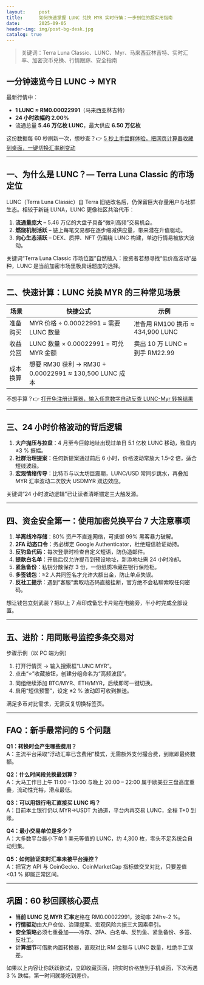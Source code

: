 ```yaml
---
layout:     post
title:      如何快速掌握 LUNC 兑换 MYR 实时行情：一步到位的超实用指南
date:       2025-09-05
header-img: img/post-bg-desk.jpg
catalog: true
---
```


> 关键词：Terra Luna Classic、LUNC、Myr、马来西亚林吉特、实时汇率、加密货币兑换、行情跟踪、安全指南

## 一分钟速览今日 LUNC → MYR
最新行情中：
- **1 LUNC ≈ RM0.00022991**（马来西亚林吉特）
- **24 小时跌幅约 2.00%**
- 流通总量 **5.46 万亿枚 LUNC**，最大供应 **6.50 万亿枚**

这份数据每 60 秒刷新一次，想秒查？👉 [5 秒上手尝鲜体验，把网页计算器收藏到桌面，一键切换汇率刷变动](https://okxdog.com/)

---

## 一、为什么是 LUNC？— Terra Luna Classic 的市场定位
LUNC（Terra Luna Classic）自 Terra 旧链改名后，仍保留巨大存量用户与社群生态。相较于新链 LUNA，LUNC 更像社区共治代币：  
1. **流通量庞大** – 5.46 万亿的大盘子具备“微利高频”交易机会。  
2. **燃烧机制活跃** – 链上每笔交易都在逐步缩减供应量，带来潜在升值驱动。  
3. **向心生态活跃** – DEX、质押、NFT 仍围绕 LUNC 构建，单边行情易被放大波动。  

关键词“Terra Luna Classic 市场位置”自然植入：投资者若想寻找“低价高波动”品种，LUNC 是当前加密市场里极具话题度的选择。

---

## 二、快速计算：LUNC 兑换 MYR 的三种常见场景

| 场景 | 快捷公式 | 示例 |
| --- | --- | --- |
| 准备购买 | MYR 价格 ÷ 0.00022991 = 需要 LUNC 数量 | 准备用 RM100 换币 ≈ 434,900 LUNC |
| 收益兑回 | LUNC 数量 × 0.00022991 = 可兑 MYR 金额 | 卖出 10 万 LUNC ≈ 到手 RM22.99 |
| 成本换算 | 想要 RM30 获利 → RM30 ÷ 0.00022991 ≈ 130,500 LUNC 成本 | |

不想手算？👉 [打开免注册计算器，输入任意数字自动反查 LUNC-Myr 转换结果](https://okxdog.com/)

---

## 三、24 小时价格波动的背后逻辑
1. **大户抛压与拉盘**：4 月至今巨鲸地址出现过单日 5.1 亿枚 LUNC 移动，致盘内 ±3 % 振幅。  
2. **社群治理提案**：任何新提案通过前后 6 小时，价格波动常放大 1.5–2 倍，适合短线波段。  
3. **宏观情绪传导**：比特币与以太坊巨震期，LUNC/USD 常同步跳水，再叠加 MYR 汇率波动二次放大 USDMYR 双边效应。  

关键词“24 小时波动逻辑”已让读者清晰锚定三大触发源。

---

## 四、资金安全第一：使用加密兑换平台 7 大注意事项
1. **半离线冷存储**：80% 资产不直连网络，可抵御 99% 黑客暴力破解。  
2. **2FA 动态口令**：务必绑定 Google Authenticator，杜绝短信验证劫持。  
3. **反钓鱼代码**：每次登录时检查自定义短语，防伪造邮件。  
4. **提款白名单**：开启后仅允许提币到预设地址，新添地址需 24 小时冷却。  
5. **紧急备份**：私钥分散保存 3 份，一份纸质冷藏在银行保险柜。  
6. **多签钱包**：≥2 人共同签名才允许大额出金，防止单点失误。  
7. **反社工提示**：遇到“客服”索取动态码直接挂断，官方绝不会私聊索取任何密码。

想让钱包立刻武装？把以上 7 点印成备忘卡片贴在电脑旁，半小时完成全部设置。

---

## 五、进阶：用同账号监控多条交易对
步骤示例（以 PC 端为例）  
1. 打开行情页 → 输入搜索框“LUNC MYR”。  
2. 点击“⭐”收藏按钮，创建分组命名为“高频波段”。  
3. 同组继续添加 BTC/MYR、ETH/MYR，后续即可一键切换。  
4. 启用“短信预警”，设定 ±2 % 波动即可收到推送。  

满足多币对比需求，无需反复切换标签页。

---

## FAQ：新手最常问的 5 个问题

**Q1：转换时会产生哪些费用？**  
A：主流平台采取“浮动汇率已含费用”模式，无需额外支付撮合费，到账即最终数额。

**Q2：什么时间段兑换最划算？**  
A：大马工作日上午 11:00 – 13:00 与晚上 20:00 – 22:00 属于欧美亚三盘高度重叠，流动性充裕，滑点最低。

**Q3：可以用银行电汇直接买 LUNC 吗？**  
A：目前本土银行仍以 MYR→USDT 为通道，平台内再交易 LUNC，全程 T+0 到账。

**Q4：最小交易单位是多少？**  
A：大多数平台最小下单 1 美元等值的 LUNC，约 4,300 枚，零头不足系统会自动归集。

**Q5：如何验证实时汇率未被平台操控？**  
A：把官方 API 与 CoinGecko、CoinMarketCap 指标做交叉对比，只要差值 <0.1 % 即属正常区间。

---

## 巩固：60 秒回顾核心要点
- **当前 LUNC 兑 MYR 汇率**定格在 RM0.00022991，波动率 24h≈-2 %。  
- **行情驱动**由大户仓位、治理提案、宏观风险共振三大因素牵引。  
- **安全策略**必须七重叠加——冷存、2FA、白名单、反钓鱼、紧急备份、多签、反社工。  
- **计算细节**可借助内置转换器，直观对比 RM 金额与 LUNC 数量，杜绝手工误差。

如果以上内容让你跃跃欲试，立即收藏页面，把实时价格放到手机桌面，下次再遇 3 % 跌幅，第一时间就能吃到差价。